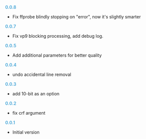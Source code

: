 **<span style="color:#56adda">0.0.8</span>**
- Fix ffprobe blindly stopping on "error", now it's slightly smarter

**<span style="color:#56adda">0.0.7</span>**
- Fix vp9 blocking processing, add debug log.

**<span style="color:#56adda">0.0.5</span>**
- Add additional parameters for better quality

**<span style="color:#56adda">0.0.4</span>**
- undo accidental line removal

**<span style="color:#56adda">0.0.3</span>**
- add 10-bit as an option

**<span style="color:#56adda">0.0.2</span>**
- fix crf argument

**<span style="color:#56adda">0.0.1</span>**
- Initial version
